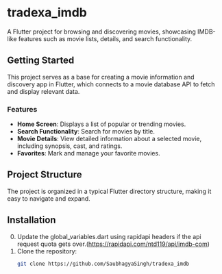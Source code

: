 # tradexa_imdb

A Flutter project for browsing and discovering movies, showcasing IMDB-like features such as movie lists, details, and search functionality.

## Getting Started

This project serves as a base for creating a movie information and discovery app in Flutter, which connects to a movie database API to fetch and display relevant data. 

### Features
- **Home Screen**: Displays a list of popular or trending movies.
- **Search Functionality**: Search for movies by title.
- **Movie Details**: View detailed information about a selected movie, including synopsis, cast, and ratings.
- **Favorites**: Mark and manage your favorite movies.

## Project Structure
The project is organized in a typical Flutter directory structure, making it easy to navigate and expand.

## Installation
0. Update the global_variables.dart using rapidapi headers if the api request quota gets over.(https://rapidapi.com/ntd119/api/imdb-com)
1. Clone the repository:
   ```bash
   git clone https://github.com/SaubhagyaSingh/tradexa_imdb
